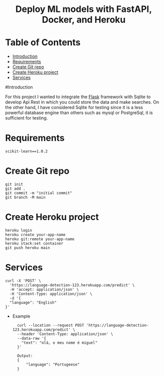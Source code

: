 <h1 align="center"> Deploy ML models with FastAPI, Docker, and Heroku </h1>

# Table of Contents

- [Introduction](#Introduction)
- [Requirements](#)
- [Create Git repo](#)
- [Create Heroku project](#)
- [Services](#Services)

#Introduction

For this project I wanted to integrate the [Flask](https://flask.palletsprojects.com/en/2.2.x/) framework with Sqlite to develop Api Rest in which you could store the data and make searches.
On the other hand, I have considered Sqlite for testing since it is a less powerful database engine than others such as mysql or PostgreSql, it is sufficient for testing.

# Requirements
    scikit-learn==1.0.2

# Create Git repo
    git init
    git add .
    git commit -m "initial commit"
    git branch -M main

# Create Heroku project

    heroku login
    heroku create your-app-name
    heroku git:remote your-app-name
    heroku stack:set container
    git push heroku main

# Services

    curl -X 'POST' \
      'https://language-detection-123.herokuapp.com/predict' \
      -H 'accept: application/json' \
      -H 'Content-Type: application/json' \
      -d '{
      "language": "English"
    }'

- Example


        curl --location --request POST 'https://language-detection-123.herokuapp.com/predict' \
        --header 'Content-Type: application/json' \
        --data-raw '{
          "text": "olá, o meu nome é miguel"
        }'

        Output: 
        {
            "language": "Portugeese"
        }


